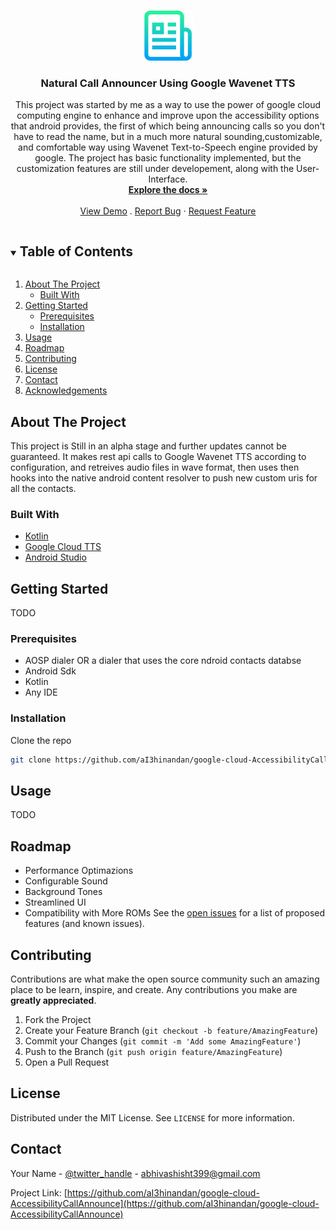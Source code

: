 <!--
*** Thanks for checking out the Best-README-Template. If you have a suggestion
*** that would make this better, please fork the repo and create a pull request
*** or simply open an issue with the tag "enhancement".
*** Thanks again! Now go create something AMAZING! :D
***
***
***
*** To avoid retyping too much info. Do a search and replace for the following:
*** aI3hinandan, google-cloud-AccessibilityCallAnnounce, twitter_handle, abhivashisht399@gmail.com, Call Announcement Using Google Wavenet TTS, project_description
-->



<!-- PROJECT SHIELDS -->
<!--
*** I'm using markdown "reference style" links for readability.
*** Reference links are enclosed in brackets [ ] instead of parentheses ( ).
*** See the bottom of this document for the declaration of the reference variables
*** for contributors-url, forks-url, etc. This is an optional, concise syntax you may use.
*** https://www.markdownguide.org/basic-syntax/#reference-style-links
-->
<!-- [![Contributors][contributors-shield]][contributors-url]
[![Forks][forks-shield]][forks-url]
[![Stargazers][stars-shield]][stars-url]
[![Issues][issues-shield]][issues-url]
[![MIT License][license-shield]][license-url]
[![LinkedIn][linkedin-shield]][linkedin-url] -->



<!-- PROJECT LOGO -->
<br />
<p align="center">
  <a href="https://github.com/aI3hinandan/google-cloud-AccessibilityCallAnnouncegoogle-cloud-AccessibilityCallAnnouncegoogle-cloud-AccessibilityCallAnnounce">
    <img src="images/logo.png" alt="Logo" width="80" height="80">
  </a>

  <h3 align="center">Natural Call Announcer Using Google Wavenet TTS</h3>

  <p align="center">
    This project was started by me as a way to use the power of google cloud computing engine to enhance and improve upon the accessibility options that android provides, the first of which being announcing calls so you don't have to read the name, but in a much more natural sounding,customizable, and comfortable way using Wavenet Text-to-Speech engine provided by google.
 The project has basic functionality implemented, but the customization features are still under developement, along with the User-Interface.
    <br />
    <a href="https://github.com/aI3hinandan/google-cloud-AccessibilityCallAnnounce"><strong>Explore the docs »</strong></a>
    <br />
    <br />
    <a href="https://github.com/aI3hinandan/google-cloud-AccessibilityCallAnnounce">View Demo</a>
    .
    <a href="https://github.com/aI3hinandan/google-cloud-AccessibilityCallAnnounce/issues">Report Bug</a>
    ·
    <a href="https://github.com/aI3hinandan/google-cloud-AccessibilityCallAnnounce/issues">Request Feature</a>
  </p>
</p>



<!-- TABLE OF CONTENTS -->
<details open="open">
  <summary><h2 style="display: inline-block">Table of Contents</h2></summary>
  <ol>
    <li>
      <a href="#about-the-project">About The Project</a>
      <ul>
        <li><a href="#built-with">Built With</a></li>
      </ul>
    </li>
    <li>
      <a href="#getting-started">Getting Started</a>
      <ul>
        <li><a href="#prerequisites">Prerequisites</a></li>
        <li><a href="#installation">Installation</a></li>
      </ul>
    </li>
    <li><a href="#usage">Usage</a></li>
    <li><a href="#roadmap">Roadmap</a></li>
    <li><a href="#contributing">Contributing</a></li>
    <li><a href="#license">License</a></li>
    <li><a href="#contact">Contact</a></li>
    <li><a href="#acknowledgements">Acknowledgements</a></li>
  </ol>
</details>



<!-- ABOUT THE PROJECT -->
## About The Project
This project is Still in an alpha stage and further updates cannot be guaranteed. It makes rest api calls to Google Wavenet TTS according to configuration, and retreives audio files in wave format, then uses then hooks into the native android content resolver to push  new custom uris for all the contacts.


### Built With

* [Kotlin](https://github.com/JetBrains/kotlin/releases/tag/v1.5.20)
* [Google Cloud TTS](https://cloud.google.com/text-to-speech)
* [Android Studio](https://developer.android.com/studio)



<!-- GETTING STARTED -->
## Getting Started

TODO


### Prerequisites

* AOSP dialer OR a dialer that uses the core ndroid contacts databse
* Android Sdk
* Kotlin
* Any IDE

### Installation

 Clone the repo
   ```sh
   git clone https://github.com/aI3hinandan/google-cloud-AccessibilityCallAnnounce.git
   ```



<!-- USAGE EXAMPLES -->
## Usage

TODO


<!-- ROADMAP -->
## Roadmap
* Performance Optimazions
* Configurable Sound
* Background Tones
* Streamlined UI
* Compatibility with More ROMs
See the [open issues](https://github.com/aI3hinandan/google-cloud-AccessibilityCallAnnounce/issues) for a list of proposed features (and known issues).



<!-- CONTRIBUTING -->
## Contributing

Contributions are what make the open source community such an amazing place to be learn, inspire, and create. Any contributions you make are **greatly appreciated**.

1. Fork the Project
2. Create your Feature Branch (`git checkout -b feature/AmazingFeature`)
3. Commit your Changes (`git commit -m 'Add some AmazingFeature'`)
4. Push to the Branch (`git push origin feature/AmazingFeature`)
5. Open a Pull Request



<!-- LICENSE -->
## License

Distributed under the MIT License. See `LICENSE` for more information.



<!-- CONTACT -->
## Contact

Your Name - [@twitter_handle](https://twitter.com/twitter_handle) - abhivashisht399@gmail.com

Project Link: [https://github.com/aI3hinandan/google-cloud-AccessibilityCallAnnounce](https://github.com/aI3hinandan/google-cloud-AccessibilityCallAnnounce)








<!-- MARKDOWN LINKS & IMAGES -->
<!-- https://www.markdownguide.org/basic-syntax/#reference-style-links -->
[contributors-shield]: https://img.shields.io/github/contributors/aI3hinandan/repo.svg?style=for-the-badge
[contributors-url]: https://github.com/aI3hinandan/repo/graphs/contributors
[forks-shield]: https://img.shields.io/github/forks/aI3hinandan/repo.svg?style=for-the-badge
[forks-url]: https://github.com/aI3hinandan/repo/network/members
[stars-shield]: https://img.shields.io/github/stars/aI3hinandan/repo.svg?style=for-the-badge
[stars-url]: https://github.com/aI3hinandan/repo/stargazers
[issues-shield]: https://img.shields.io/github/issues/aI3hinandan/repo.svg?style=for-the-badge
[issues-url]: https://github.com/aI3hinandan/repo/issues
[license-shield]: https://img.shields.io/github/license/aI3hinandan/repo.svg?style=for-the-badge
[license-url]: https://github.com/aI3hinandan/repo/blob/master/LICENSE.txt
[linkedin-shield]: https://img.shields.io/badge/-LinkedIn-black.svg?style=for-the-badge&logo=linkedin&colorB=555
[linkedin-url]: https://linkedin.com/in/aI3hinandan
